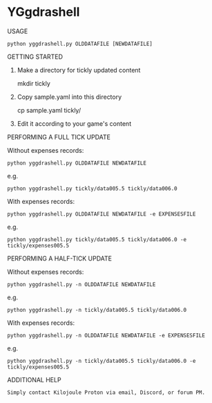 # YGgdrashell

USAGE

    python yggdrashell.py OLDDATAFILE [NEWDATAFILE]

GETTING STARTED

1. Make a directory for tickly updated content

    mkdir tickly

2. Copy sample.yaml into this directory

    cp sample.yaml tickly/

3. Edit it according to your game's content

PERFORMING A FULL TICK UPDATE

Without expenses records:

    python yggdrashell.py OLDDATAFILE NEWDATAFILE

e.g.

    python yggdrashell.py tickly/data005.5 tickly/data006.0

With expenses records:

    python yggdrashell.py OLDDATAFILE NEWDATAFILE -e EXPENSESFILE

e.g.

    python yggdrashell.py tickly/data005.5 tickly/data006.0 -e tickly/expenses005.5

PERFORMING A HALF-TICK UPDATE

Without expenses records:

    python yggdrashell.py -n OLDDATAFILE NEWDATAFILE

e.g.

    python yggdrashell.py -n tickly/data005.5 tickly/data006.0

With expenses records:

    python yggdrashell.py -n OLDDATAFILE NEWDATAFILE -e EXPENSESFILE

e.g.

    python yggdrashell.py -n tickly/data005.5 tickly/data006.0 -e tickly/expenses005.5

ADDITIONAL HELP

    Simply contact Kilojoule Proton via email, Discord, or forum PM.
